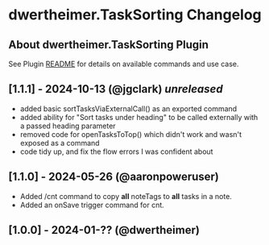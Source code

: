 # dwertheimer.TaskSorting Changelog

## About dwertheimer.TaskSorting Plugin

See Plugin [README](https://github.com/NotePlan/plugins/blob/main/dwertheimer.TaskSorting/README.md) for details on available commands and use case.

## [1.1.1] - 2024-10-13 (@jgclark) _unreleased_
- added basic sortTasksViaExternalCall() as an exported command
- added ability for "Sort tasks under heading" to be called externally with a passed heading parameter
- removed code for openTasksToTop() which didn't work and wasn't exposed as a command
- code tidy up, and fix the flow errors I was confident about

## [1.1.0] - 2024-05-26 (@aaronpoweruser)
- Added /cnt command to copy **all** noteTags to **all** tasks in a note.
- Added an onSave trigger command for cnt.


## [1.0.0] - 2024-01-?? (@dwertheimer)

